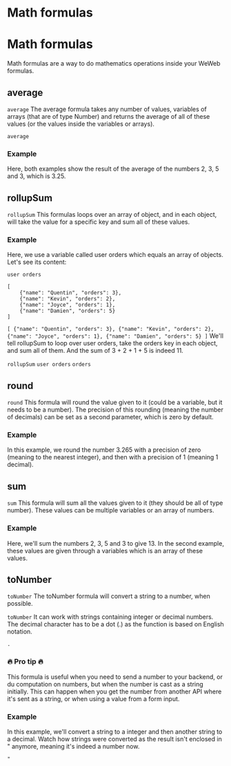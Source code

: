 # Math formulas ​


# Math formulas ​

Math formulas are a way to do mathematics operations inside your WeWeb formulas.


## average ​

`average`
The average formula takes any number of values, variables of arrays (that are of type Number) and returns the average of all of these values (or the values inside the variables or arrays).

`average`

### Example ​

Here, both examples show the result of the average of the numbers 2, 3, 5 and 3, which is 3.25.




## rollupSum ​

`rollupSum`
This formulas loops over an array of object, and in each object, will take the value for a specific key and sum all of these values.


### Example ​

Here, we use a variable called user orders which equals an array of objects. Let's see its content:

`user orders`
```
[
    {"name": "Quentin", "orders": 3},
    {"name": "Kevin", "orders": 2},
    {"name": "Joyce", "orders": 1},
    {"name": "Damien", "orders": 5}
]
```

`[
    {"name": "Quentin", "orders": 3},
    {"name": "Kevin", "orders": 2},
    {"name": "Joyce", "orders": 1},
    {"name": "Damien", "orders": 5}
]`
We'll tell rollupSum to loop over user orders, take the orders key in each object, and sum all of them. And the sum of 3 + 2 + 1 + 5 is indeed 11.

`rollupSum`
`user orders`
`orders`



## round ​

`round`
This formula will round the value given to it (could be a variable, but it needs to be a number). The precision of this rounding (meaning the number of decimals) can be set as a second parameter, which is zero by default.


### Example ​

In this example, we round the number 3.265 with a precision of zero (meaning to the nearest integer), and then with a precision of 1 (meaning 1 decimal).




## sum ​

`sum`
This formula will sum all the values given to it (they should be all of type number). These values can be multiple variables or an array of numbers.


### Example ​

Here, we'll sum the numbers 2, 3, 5 and 3 to give 13. In the second example, these values are given through a variables which is an array of these values.




## toNumber ​

`toNumber`
The toNumber formula will convert a string to a number, when possible.

`toNumber`
It can work with strings containing integer or decimal numbers. The decimal character has to be a dot (.) as the function is based on English notation.

`.`

### 🔥 Pro tip 🔥 ​

This formula is useful when you need to send a number to your backend, or du computation on numbers, but when the number is cast as a string initially. This can happen when you get the number from another API where it's sent as a string, or when using a value from a form input.


### Example ​

In this example, we'll convert a string to a integer and then another string to a decimal. Watch how strings were converted as the result isn't enclosed in " anymore, meaning it's indeed a number now.

`"`


